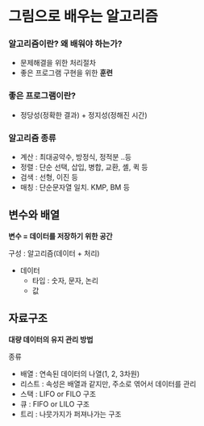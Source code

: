 # 그림으로 배우는 알고리즘

### 알고리즘이란? 왜 배워야 하는가?
- 문제해결을 위한 처리절차
- 좋은 프로그램 구현을 위한 **훈련**

### 좋은 프로그램이란?
- 정당성(정확한 결과) + 정지성(정해진 시간)

### 알고리즘 종류

- 계산 : 최대공약수, 방정식, 정적분 ..등
- 정렬 : 단순 선택, 삽입, 병합, 교환, 셸, 퀵 등
- 검색 : 선형, 이진 등
- 매칭 : 단순문자열 일치. KMP, BM 등

## 변수와 배열

**변수 = 데이터를 저장하기 위한 공간**

구성 : 알고리즘(데이터 + 처리) 
- 데이터 
	- 타입 : 숫자, 문자, 논리
	- 값


## 자료구조

**대량 데이터의 유지 관리 방법**

종류
- 배열 : 연속된 데이터의 나열(1, 2, 3차원)
- 리스트 : 속성은 배열과 같지만, 주소로 엮어서 데이터를 관리
- 스택 : LIFO or FILO 구조
- 큐 : FIFO or LILO 구조
- 트리 : 나뭇가지가 퍼져나가는 구조






 

<!--stackedit_data:
eyJoaXN0b3J5IjpbMTgzMjUxMzYyOSwtMjc4MDkyODA3XX0=
-->